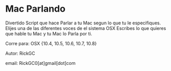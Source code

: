 Mac Parlando
============

Divertido Script que hace Parlar a tu Mac segun lo que tu le especifiques.
Elijes una de las diferentes voces de el sistema OSX
Escribes lo que quieres que hable tu Mac y tu Mac lo Parla por ti.

Corre para: OSX {10.4, 10.5, 10.6, 10.7, 10.8}

Autor: RickGC

email: RickGC0[at]gmail[dot]com
